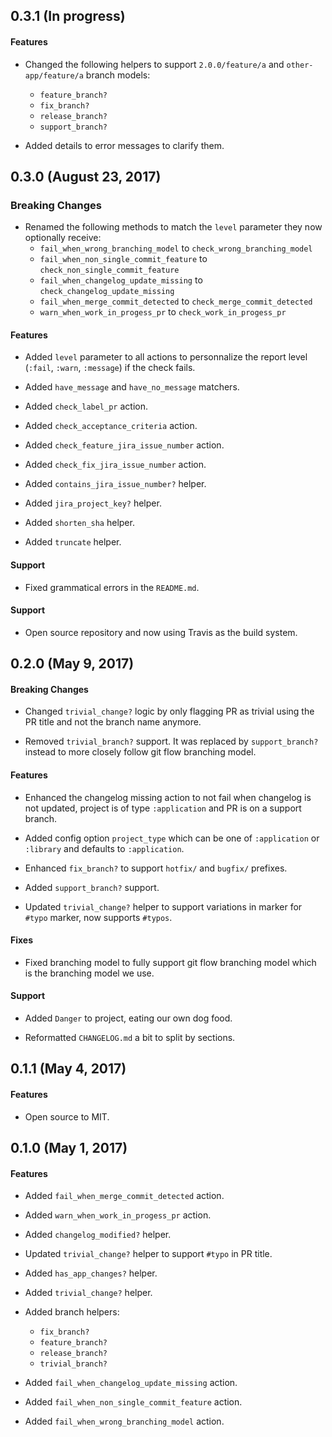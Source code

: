 ## 0.3.1 (In progress)

#### Features

 * Changed the following helpers to support `2.0.0/feature/a` and `other-app/feature/a` branch models:
    * `feature_branch?`
    * `fix_branch?`
    * `release_branch?`
    * `support_branch?`

 * Added details to error messages to clarify them.

## 0.3.0 (August 23, 2017)

### Breaking Changes

 * Renamed the following methods to match the `level` parameter they now optionally receive:
    * `fail_when_wrong_branching_model` to `check_wrong_branching_model`
    * `fail_when_non_single_commit_feature` to `check_non_single_commit_feature`
    * `fail_when_changelog_update_missing` to `check_changelog_update_missing`
    * `fail_when_merge_commit_detected` to `check_merge_commit_detected`
    * `warn_when_work_in_progess_pr` to `check_work_in_progess_pr`

#### Features

 * Added `level` parameter to all actions to personnalize the report level 
   (`:fail`, `:warn`, `:message`) if the check fails. 

 * Added `have_message` and `have_no_message` matchers.
 
 * Added `check_label_pr` action.

 * Added `check_acceptance_criteria` action.

 * Added `check_feature_jira_issue_number` action.

 * Added `check_fix_jira_issue_number` action.

 * Added `contains_jira_issue_number?` helper.

 * Added `jira_project_key?` helper.

 * Added `shorten_sha` helper.

 * Added `truncate` helper.

#### Support

 * Fixed grammatical errors in the `README.md`.

#### Support

 * Open source repository and now using Travis as the build system.

## 0.2.0 (May 9, 2017)

#### Breaking Changes

 * Changed `trivial_change?` logic by only flagging PR as trivial using
   the PR title and not the branch name anymore.

 * Removed `trivial_branch?` support. It was replaced by `support_branch?`
   instead to more closely follow git flow branching model.

#### Features

 * Enhanced the changelog missing action to not fail when changelog is
   not updated, project is of type `:application` and PR is on a support
   branch.

 * Added config option `project_type` which can be one of `:application`
   or `:library` and defaults to `:application`.

 * Enhanced `fix_branch?` to support `hotfix/` and `bugfix/` prefixes.

 * Added `support_branch?` support.

 * Updated `trivial_change?` helper to support variations in marker
   for `#typo` marker, now supports `#typos`.

#### Fixes

 * Fixed branching model to fully support git flow branching model which
   is the branching model we use.

#### Support

 * Added `Danger` to project, eating our own dog food.

 * Reformatted `CHANGELOG.md` a bit to split by sections.

## 0.1.1 (May 4, 2017)

#### Features

 * Open source to MIT.

## 0.1.0 (May 1, 2017)

#### Features

 * Added `fail_when_merge_commit_detected` action.

 * Added `warn_when_work_in_progess_pr` action.

 * Added `changelog_modified?` helper.

 * Updated `trivial_change?` helper to support `#typo` in PR title.

 * Added `has_app_changes?` helper.

 * Added `trivial_change?` helper.

 * Added branch helpers:
    * `fix_branch?`
    * `feature_branch?`
    * `release_branch?`
    * `trivial_branch?`

 * Added `fail_when_changelog_update_missing` action.

 * Added `fail_when_non_single_commit_feature` action.

 * Added `fail_when_wrong_branching_model` action.
